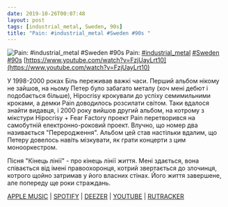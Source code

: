 ```yaml
---
date: 2019-10-26T00:07:48
layout: post
tags: [industrial_metal, Sweden, 90s]
title: "Pain: #industrial_metal #Sweden #90s "
---
```

![Pain: #industrial_metal #Sweden #90s ](https://i.ytimg.com/vi/FzjUayLrt10/hqdefault.jpg)
Pain: [#industrial_metal](/tags/#industrial_metal) [#Sweden](/tags/#Sweden) [#90s](/tags/#90s) [https://www.youtube.com/watch?v=FzjUayLrt10](https://www.youtube.com/watch?v=FzjUayLrt10)

У 1998-2000 роках Біль переживав важкі часи. Перший альбом нікому не зайшов, на ньому Петер було забагато металу (хоч мені дебют і подобається більше), Hipocrisy крокували до успіху семимильними кроками, а демки Pain доводилось розсилати світом. Таки вдалося знайти видавця, і 2000 року вийшов другий альбом, на котрому з мікстури Hipocrisy + Fear Factory проект Pain перетворився на самобутній електронно-роковий проект. Влучно, що номер два називається &quot;Переродження&quot;. Альбом цей став настільки вдалим, що Петеру довелось навіть мізкувати, як грати концерти з цим монооркестром.

Пісня &quot;Кінець лінії&quot; - про кінець лінії життя. Мені здається, вона співається від імені правоохоронця, котрий звертається до злочинця, котрого щойно затримав у його власних стінах. Його життя завершене, але попереду ще роки страждань.

[APPLE MUSIC](https://music.apple.com/ru/album/rebirth/1442652445) | [SPOTIFY](https://open.spotify.com/album/1CThwFm5smJHLmHflckMkD) | [DEEZER](https://www.deezer.com/album/12260224?utm_source=deezer&amp;utm_content=album-12260224&amp;utm_term=1601611822_1572037599&amp;utm_medium=web) | [YOUTUBE](https://www.youtube.com/playlist?list=OLAK5uy_mdTipg8MZztp3uS7CLN3ykrKy0NxcUAvE) | [RUTRACKER](https://rutracker.org/forum/viewtopic.php?t=3979386)